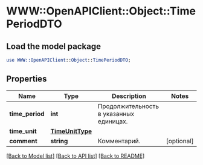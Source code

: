 # WWW::OpenAPIClient::Object::TimePeriodDTO

## Load the model package
```perl
use WWW::OpenAPIClient::Object::TimePeriodDTO;
```

## Properties
Name | Type | Description | Notes
------------ | ------------- | ------------- | -------------
**time_period** | **int** | Продолжительность в указанных единицах. | 
**time_unit** | [**TimeUnitType**](TimeUnitType.md) |  | 
**comment** | **string** | Комментарий. | [optional] 

[[Back to Model list]](../README.md#documentation-for-models) [[Back to API list]](../README.md#documentation-for-api-endpoints) [[Back to README]](../README.md)


